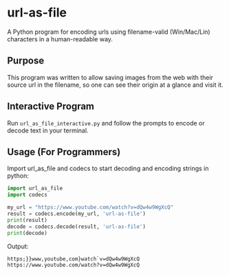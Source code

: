 # url-as-file

A Python program for encoding urls using filename-valid (Win/Mac/Lin) characters in a human-readable way.

## Purpose

This program was written to allow saving images from the web with their source url in the filename, so one can see their origin at a glance and visit it.

## Interactive Program
Run `url_as_file_interactive.py` and follow the prompts to encode or decode text in your terminal.

## Usage (For Programmers)
Import url_as_file and codecs to start decoding and encoding strings in python:

```python
import url_as_file
import codecs

my_url = "https://www.youtube.com/watch?v=dQw4w9WgXcQ"
result = codecs.encode(my_url, 'url-as-file')
print(result)
decode = codecs.decode(result, 'url-as-file')
print(decode)
```

Output:
```
https;}}www,youtube,com}watch`v=dQw4w9WgXcQ
https://www.youtube.com/watch?v=dQw4w9WgXcQ
```